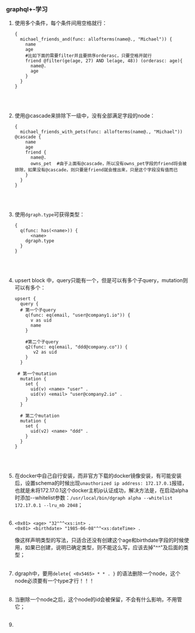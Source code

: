 ### graphql+-学习

1. 使用多个条件，每个条件间用空格就行：

   ```
   {
     michael_friends_and(func: allofterms(name@., "Michael")) {
       name
       age
       #比如下面的需要filter并且要排序orderasc，只要空格开就行
       friend @filter(ge(age, 27) AND le(age, 48)) (orderasc: age){
         name@.
         age
       }
     }
   }
   ```

   <br><br>

2. 使用@cascade来排除下一级中，没有全部满足字段的node：

   ```
   {
     michael_friends_with_pets(func: allofterms(name@., "Michael")) @cascade {
       name
       age
       friend {
         name@.
         owns_pet  #由于上面有@cascade，所以没有owns_pet字段的friend将会被排除，如果没有@cascade，则只要是friend就会搜出来，只是这个字段没有值而已
       }
     }
   }
   ```

   <br><br>
   
3. 使用`dgraph.type`可获得类型：

   ```
   {
     q(func: has(<name>)) {
         <name>
       dgraph.type
     }
   }
   ```

   <br><br>

4. upsert block 中，query只能有一个，但是可以有多个子query，mutation则可以有多个：

   ```
   upsert {
     query {
     # 第一个子query
       q(func: eq(email, "user@company1.io")) {
         v as uid
         name
       }
       
       #第二个子query
       q2(func: eq(email, "ddd@company.co")) {
          v2 as uid
       }
     }
   	
   	# 第一个mutation
     mutation {  
       set {
         uid(v) <name> "user" .
         uid(v) <email> "user@company2.io" .
       }
     }
     
     # 第二个mutation
     mutation {
       set {
         uid(v2) <name> "ddd" .
       }
     }
   }
   ```
   
   <br><br>

5. 在docker中自己自行安装，而非官方下载的docker镜像安装，有可能安装后，设置schema的时候出现`unauthorized ip address: 172.17.0.1`报错，也就是未将172.17.0.1这个docker主机ip认证成功，解决方法是，在启动alpha时添加--whitelist参数：`/usr/local/bin/dgraph alpha --whitelist 172.17.0.1 --lru_mb 2048`；<br><br>

6. ```
   <0x01> <age> "32"^^<xs:int> .
   <0x01> <birthdate> "1985-06-08"^^<xs:dateTime> .
   ```

   像这样声明类型的写法，只适合还没有创建这个age和birthdate字段的时候使用，如果已创建，说明已确定类型，则不能这么写，应该去掉"^^"及后面的类型；<br><br>

7. dgraph中，要用`delete{ <0x5465> * * . }` 的语法删除一个node，这个node必须要有一个type才行！！！<br><br>

8. 当删除一个node之后，这个node的id会被保留，不会有什么影响，不用管它；<br><br>

9. 